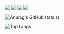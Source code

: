 <img src="https://img.shields.io/badge/react-20232a.svg?style=for-the-badge&logo=react&logoColor=61DAFB" />  <a href="https://www.instagram.com/thdwnstjs/"><img src="https://img.shields.io/badge/Instagram-E4405F?style=for-the-badge&logo=Instagram&logoColor=white"/></a>  <img src="https://img.shields.io/badge/HTML5-E34F26.svg?style=for-the-badge&logo=HTML5&logoColor=white" />  <img src="https://img.shields.io/badge/css3-1572B6?style=for-the-badge&logo=css&logoColor=white" />


![Anurag's GitHub stats](https://github-readme-stats.vercel.app/api?username=Evvvaaaaan&show_icons=true&theme=radical)
s)

![Top Langs](https://github-readme-stats.vercel.app/api/top-langs/?username=Evvvaaaaan&layout=compact)
